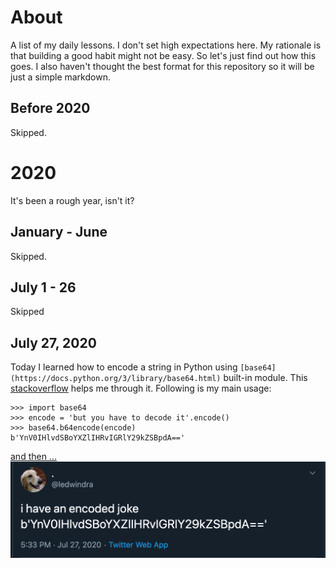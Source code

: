 # About
A list of my daily lessons. I don't set high expectations here. My rationale is that building a good habit might not be easy. So let's just find out how this goes. I also haven't thought the best format for this repository so it will be just a simple markdown.

## Before 2020
Skipped.

# 2020
It's been a rough year, isn't it?

## January - June
Skipped.

## July 1 - 26
Skipped

## July 27, 2020
Today I learned how to encode a string in Python using `[base64](https://docs.python.org/3/library/base64.html)` built-in module. This [stackoverflow](https://stackoverflow.com/questions/8908287/why-do-i-need-b-to-encode-a-string-with-base64) helps me through it. Following is my main usage:

```
>>> import base64
>>> encode = 'but you have to decode it'.encode()
>>> base64.b64encode(encode)
b'YnV0IHlvdSBoYXZlIHRvIGRlY29kZSBpdA=='
```

[and then ...](https://twitter.com/ledwindra/status/1287697628268879877)
![i-have-an-encoded-joke](img/i-have-an-encoded-joke.png)
